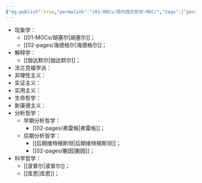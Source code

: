```yaml
---
{"dg-publish":true,"permalink":"/01-MOCs/现代西方哲学-MOC/","tags":["personal/blog","哲学"]}
---
```


- 现象学：
	- [[01-MOCs/胡塞尔\|胡塞尔]]；
	- [[02-pages/海德格尔\|海德格尔]]；
- 解释学：
	- [[伽达默尔\|伽达默尔]]；
- 法兰克福学派：
- 非理性主义：
- 实证主义：
- 实用主义：
- 生命哲学：
- 新康德主义：
- 分析哲学：
	- 早期分析哲学：
		- [[02-pages/弗雷格\|弗雷格]]；
	- 后期分析哲学：
		- [[后期维特根斯坦\|后期维特根斯坦]]；
		- [[02-pages/蒯因\|蒯因]]；
- 科学哲学：
	- [[波普尔\|波普尔]]；
	- [[库恩\|库恩]]；